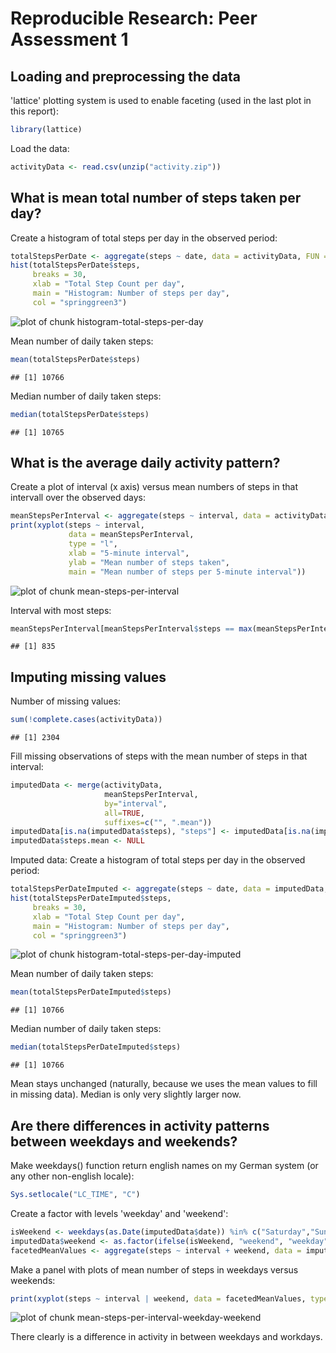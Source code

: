 # Reproducible Research: Peer Assessment 1

## Loading and preprocessing the data
'lattice' plotting system is used to enable faceting (used in the last plot in this report):

```r
library(lattice)
```
Load the data:

```r
activityData <- read.csv(unzip("activity.zip"))
```

## What is mean total number of steps taken per day?
Create a histogram of total steps per day in the observed period:

```r
totalStepsPerDate <- aggregate(steps ~ date, data = activityData, FUN = sum)
hist(totalStepsPerDate$steps,
     breaks = 30, 
     xlab = "Total Step Count per day", 
     main = "Histogram: Number of steps per day",
     col = "springgreen3")
```

![plot of chunk histogram-total-steps-per-day](figure/histogram-total-steps-per-day-1.png) 

Mean number of daily taken steps:

```r
mean(totalStepsPerDate$steps)
```

```
## [1] 10766
```

Median number of daily taken steps:

```r
median(totalStepsPerDate$steps)
```

```
## [1] 10765
```


## What is the average daily activity pattern?
Create a plot of interval (x axis) versus mean numbers of steps in that intervall over the observed days:

```r
meanStepsPerInterval <- aggregate(steps ~ interval, data = activityData, FUN=mean)
print(xyplot(steps ~ interval,
             data = meanStepsPerInterval,
             type = "l",
             xlab = "5-minute interval", 
             ylab = "Mean number of steps taken",
             main = "Mean number of steps per 5-minute interval"))
```

![plot of chunk mean-steps-per-interval](figure/mean-steps-per-interval-1.png) 

Interval with most steps:

```r
meanStepsPerInterval[meanStepsPerInterval$steps == max(meanStepsPerInterval$steps), 1]
```

```
## [1] 835
```

## Imputing missing values
Number of missing values:

```r
sum(!complete.cases(activityData))
```

```
## [1] 2304
```

Fill missing observations of steps with the mean number of steps in that interval:

```r
imputedData <- merge(activityData,
                     meanStepsPerInterval,
                     by="interval",
                     all=TRUE,
                     suffixes=c("", ".mean"))
imputedData[is.na(imputedData$steps), "steps"] <- imputedData[is.na(imputedData$steps), "steps.mean"] 
imputedData$steps.mean <- NULL
```

Imputed data: Create a histogram of total steps per day in the observed period:

```r
totalStepsPerDateImputed <- aggregate(steps ~ date, data = imputedData, FUN = sum)
hist(totalStepsPerDateImputed$steps,
     breaks = 30, 
     xlab = "Total Step Count per day", 
     main = "Histogram: Number of steps per day",
     col = "springgreen3")
```

![plot of chunk histogram-total-steps-per-day-imputed](figure/histogram-total-steps-per-day-imputed-1.png) 

Mean number of daily taken steps:

```r
mean(totalStepsPerDateImputed$steps)
```

```
## [1] 10766
```

Median number of daily taken steps:

```r
median(totalStepsPerDateImputed$steps)
```

```
## [1] 10766
```

Mean stays unchanged (naturally, because we uses the mean values to fill in missing data).
Median is only very slightly larger now.

## Are there differences in activity patterns between weekdays and weekends?
Make weekdays() function return english names on my German system (or any other non-english locale):

```r
Sys.setlocale("LC_TIME", "C")
```

Create a factor with levels 'weekday' and 'weekend':

```r
isWeekend <- weekdays(as.Date(imputedData$date)) %in% c("Saturday","Sunday")
imputedData$weekend <- as.factor(ifelse(isWeekend, "weekend", "weekday"))
facetedMeanValues <- aggregate(steps ~ interval + weekend, data = imputedData, FUN=mean)
```

Make a panel with plots of mean number of steps in weekdays versus weekends:

```r
print(xyplot(steps ~ interval | weekend, data = facetedMeanValues, type = "l", layout = c(1, 2)))
```

![plot of chunk mean-steps-per-interval-weekday-weekend](figure/mean-steps-per-interval-weekday-weekend-1.png) 

There clearly is a difference in activity in between weekdays and workdays.

